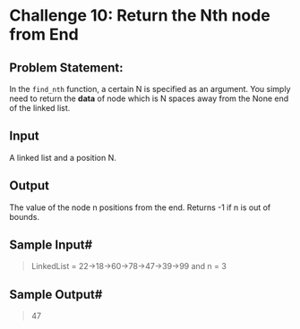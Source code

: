 # Challenge 10: Return the Nth node from End

## Problem Statement:

In the `find_nth` function, a certain N is specified as an argument. You simply need to return the **data** of node which is N spaces away from the None end of the linked list.

## Input

A linked list and a position N.

## Output

The value of the node n positions from the end. Returns -1 if n is out of bounds.

## Sample Input#

> LinkedList = 22->18->60->78->47->39->99 and n = 3

## Sample Output#

> 47
